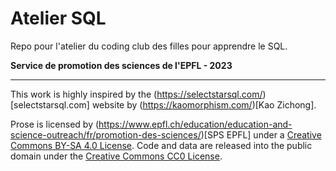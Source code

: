 # Atelier SQL

Repo pour l'atelier du coding club des filles pour apprendre le SQL.

**Service de promotion des sciences de l'EPFL - 2023**

-----

This work is highly inspired by the (https://selectstarsql.com/)[selectstarsql.com] website by (https://kaomorphism.com/)[Kao Zichong].

Prose is licensed by (https://www.epfl.ch/education/education-and-science-outreach/fr/promotion-des-sciences/)[SPS EPFL] under a <a rel="license" href="http://creativecommons.org/licenses/by-sa/4.0/">Creative Commons BY-SA 4.0 License</a>. Code and data are released into the public domain under the <a href="https://creativecommons.org/publicdomain/zero/1.0/">Creative Commons CC0 License</a>.
